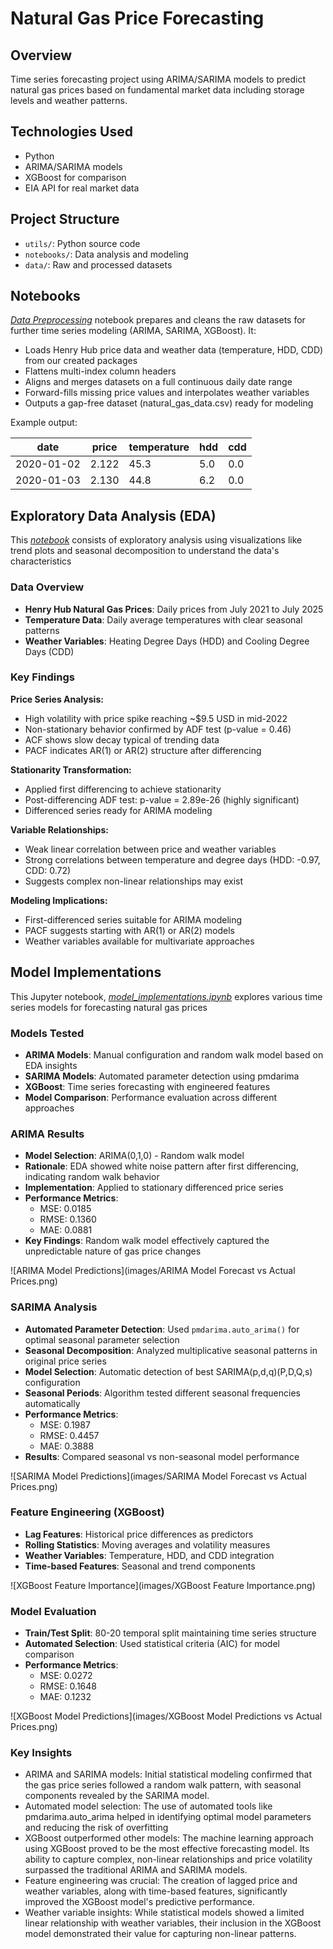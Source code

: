 # Natural Gas Price Forecasting

## Overview
Time series forecasting project using ARIMA/SARIMA models to predict natural gas prices based on fundamental market data including storage levels and weather patterns.

## Technologies Used
- Python
- ARIMA/SARIMA models
- XGBoost for comparison
- EIA API for real market data

## Project Structure
- `utils/`: Python source code
- `notebooks/`: Data analysis and modeling
- `data/`: Raw and processed datasets

## Notebooks
_[Data Preprocessing](https://github.com/bekhkamolov/natural-gas-forecasting/blob/main/notebooks/data_preprocessing.ipynb)_ notebook prepares and cleans the raw datasets for further time series modeling (ARIMA, SARIMA, XGBoost). It:

* Loads Henry Hub price data and weather data (temperature, HDD, CDD) from our created packages
* Flattens multi-index column headers
* Aligns and merges datasets on a full continuous daily date range
* Forward-fills missing price values and interpolates weather variables
* Outputs a gap-free dataset (natural_gas_data.csv) ready for modeling

Example output:

| date       | price | temperature | hdd | cdd |
| ---------- | ----- | ----------- | --- | --- |
| 2020-01-02 | 2.122 | 45.3        | 5.0 | 0.0 |
| 2020-01-03 | 2.130 | 44.8        | 6.2 | 0.0 |

## Exploratory Data Analysis (EDA)
This _[notebook](https://github.com/bekhkamolov/natural-gas-forecasting/blob/main/notebooks/exploratory_data_analysis.ipynb)_ consists of exploratory analysis using visualizations like trend plots and seasonal decomposition to understand the data's characteristics
### Data Overview
- **Henry Hub Natural Gas Prices**: Daily prices from July 2021 to July 2025
- **Temperature Data**: Daily average temperatures with clear seasonal patterns
- **Weather Variables**: Heating Degree Days (HDD) and Cooling Degree Days (CDD)

### Key Findings

**Price Series Analysis:**
- High volatility with price spike reaching ~$9.5 USD in mid-2022
- Non-stationary behavior confirmed by ADF test (p-value = 0.46)
- ACF shows slow decay typical of trending data
- PACF indicates AR(1) or AR(2) structure after differencing

**Stationarity Transformation:**
- Applied first differencing to achieve stationarity
- Post-differencing ADF test: p-value = 2.89e-26 (highly significant)
- Differenced series ready for ARIMA modeling

**Variable Relationships:**
- Weak linear correlation between price and weather variables
- Strong correlations between temperature and degree days (HDD: -0.97, CDD: 0.72)
- Suggests complex non-linear relationships may exist

**Modeling Implications:**
- First-differenced series suitable for ARIMA modeling
- PACF suggests starting with AR(1) or AR(2) models
- Weather variables available for multivariate approaches

## Model Implementations
This Jupyter notebook, _[model_implementations.ipynb](https://github.com/bekhkamolov/natural-gas-forecasting/blob/main/notebooks/model_implementations.ipynb)_ explores various time series models for forecasting natural gas prices
### Models Tested
- **ARIMA Models**: Manual configuration and random walk model based on EDA insights
- **SARIMA Models**: Automated parameter detection using pmdarima
- **XGBoost**: Time series forecasting with engineered features  
- **Model Comparison**: Performance evaluation across different approaches

### ARIMA Results
- **Model Selection**: ARIMA(0,1,0) - Random walk model
- **Rationale**: EDA showed white noise pattern after first differencing, indicating random walk behavior
- **Implementation**: Applied to stationary differenced price series
- **Performance Metrics**:
  - MSE: 0.0185
  - RMSE: 0.1360  
  - MAE: 0.0881
- **Key Findings**: Random walk model effectively captured the unpredictable nature of gas price changes

![ARIMA Model Predictions](images/ARIMA Model Forecast vs Actual Prices.png)
### SARIMA Analysis
- **Automated Parameter Detection**: Used `pmdarima.auto_arima()` for optimal seasonal parameter selection
- **Seasonal Decomposition**: Analyzed multiplicative seasonal patterns in original price series
- **Model Selection**: Automatic detection of best SARIMA(p,d,q)(P,D,Q,s) configuration
- **Seasonal Periods**: Algorithm tested different seasonal frequencies automatically
- **Performance Metrics**:
  - MSE: 0.1987
  - RMSE: 0.4457
  - MAE: 0.3888 
- **Results**: Compared seasonal vs non-seasonal model performance

![SARIMA Model Predictions](images/SARIMA Model Forecast vs Actual Prices.png)  

### Feature Engineering (XGBoost)
- **Lag Features**: Historical price differences as predictors
- **Rolling Statistics**: Moving averages and volatility measures
- **Weather Variables**: Temperature, HDD, and CDD integration
- **Time-based Features**: Seasonal and trend components

![XGBoost Feature Importance](images/XGBoost Feature Importance.png)

### Model Evaluation
- **Train/Test Split**: 80-20 temporal split maintaining time series structure
- **Automated Selection**: Used statistical criteria (AIC) for model comparison
- **Performance Metrics**:
  - MSE: 0.0272
  - RMSE: 0.1648
  - MAE: 0.1232

![XGBoost Model Predictions](images/XGBoost Model Predictions vs Actual Prices.png)
### Key Insights
- ARIMA and SARIMA models: Initial statistical modeling confirmed that the gas price series followed a random walk pattern, with seasonal components revealed by the SARIMA model.
- Automated model selection: The use of automated tools like pmdarima.auto_arima helped in identifying optimal model parameters and reducing the risk of overfitting
- XGBoost outperformed other models: The machine learning approach using XGBoost proved to be the most effective forecasting model. Its ability to capture complex, non-linear relationships and price volatility surpassed the traditional ARIMA and SARIMA models.
- Feature engineering was crucial: The creation of lagged price and weather variables, along with time-based features, significantly improved the XGBoost model's predictive performance.
- Weather variable insights: While statistical models showed a limited linear relationship with weather variables, their inclusion in the XGBoost model demonstrated their value for capturing non-linear patterns.
